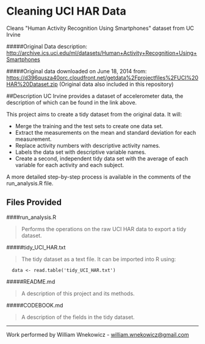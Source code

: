 Cleaning UCI HAR Data
=======================

Cleans "Human Activity Recognition Using Smartphones" dataset from UC Irvine

#####Original Data description:
http://archive.ics.uci.edu/ml/datasets/Human+Activity+Recognition+Using+Smartphones

#####Original data downloaded on June 18, 2014 from:
https://d396qusza40orc.cloudfront.net/getdata%2Fprojectfiles%2FUCI%20HAR%20Dataset.zip (Original data also included in this repository)

##Description
UC Irvine provides a dataset of accelerometer data, the description of which can be found in the link above.

This project aims to create a tidy dataset from the original data. It will:
- Merge the training and the test sets to create one data set.
- Extract the measurements on the mean and standard deviation for each measurement.
- Replace activity numbers with descriptive activity names.
- Labels the data set with descriptive variable names.
- Create a second, independent tidy data set with the average of each variable for each activity and each subject.

A more detailed step-by-step process is available in the comments of the run_analysis.R file.


## Files Provided
####run_analysis.R
> Performs the operations on the raw UCI HAR data to export a tidy dataset.

#####tidy_UCI_HAR.txt
> The tidy dataset as a text file. It can be imported into R using:

      data <- read.table('tidy_UCI_HAR.txt')

#####README.md
> A description of this project and its methods.

#####CODEBOOK.md
> A description of the fields in the tidy dataset.

---
Work performed by William Wnekowicz - william.wnekowicz@gmail.com
